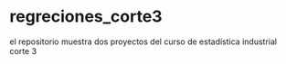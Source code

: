 # regreciones_corte3
el repositorio muestra dos proyectos del curso de estadística industrial corte 3 
